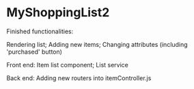 # MyShoppingList2
Finished functionalities:

Rendering list; 
Adding new items; 
Changing attributes (including 'purchased' button)

Front end:
Item list component; 
List service

Back end:
Adding new routers into itemController.js
